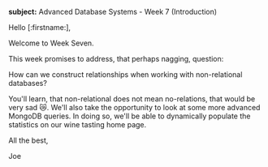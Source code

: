 **subject:** Advanced Database Systems - Week 7 (Introduction)

Hello [:firstname:],

Welcome to Week Seven.

This week promises to address, that perhaps nagging, question:

How can we construct relationships when working with non-relational databases?

You'll learn, that non-relational does not mean no-relations, that would be very sad 😿. We'll also take the opportunity to look at some more advanced MongoDB queries. In doing so, we'll be able to dynamically populate the statistics on our wine tasting home page.

All the best,

Joe
